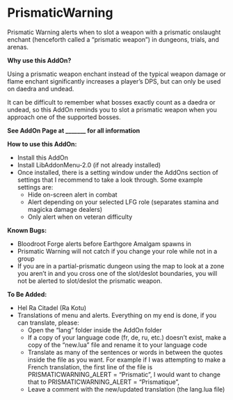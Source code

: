 # PrismaticWarning

Prismatic Warning alerts when to slot a weapon with a prismatic onslaught enchant (henceforth called a “prismatic weapon”) in dungeons, trials, and arenas. 

<b>Why use this AddOn?</b>

Using a prismatic weapon enchant instead of the typical weapon damage or flame enchant significantly increases a player’s DPS, but can only be used on daedra and undead. 

It can be difficult to remember what bosses exactly count as a daedra or undead, so this AddOn reminds you to slot a prismatic weapon when you approach one of the supported bosses.

<b>See AddOn Page at _______ for all information</b>

<b>How to use this AddOn:</b>
  <ul>
  <li>Install this AddOn</li>
  <li>Install LibAddonMenu-2.0 (if not already installed)</li>
  <li>Once installed, there is a setting window under the AddOns section of settings that I recommend to take a look through. Some example settings are:
    <ul>
    <li>Hide on-screen alert in combat</li>
    <li>Alert depending on your selected LFG role (separates stamina and magicka damage dealers)</li>
    <li>Only alert when on veteran difficulty</li></li>
    </ul>
  </ul>

<b>Known Bugs:</b>
<ul>
<li>Bloodroot Forge alerts before Earthgore Amalgam spawns in</li>
<li>Prismatic Warning will not catch if you change your role while not in a group</li>
<li>If you are in a partial-prismatic dungeon using the map to look at a zone you aren’t in and you cross one of the slot/deslot boundaries, you will not be alerted to slot/deslot the prismatic weapon.</li>
</ul>

<b>To Be Added:</b>
  <ul>
<li>Hel Ra Citadel (Ra Kotu)</li>
<li>Translations of menu and alerts. Everything on my end is done, if you can translate, please:<ul>
<li>Open the “lang” folder inside the AddOn folder</li>
<li>If a copy of your language code (fr, de, ru, etc.) doesn’t exist, make a copy of the “new.lua” file and rename it to your language code</li>
<li>Translate as many of the sentences or words in between the quotes inside the file as you want. For example if I was attempting to make a French translation, the first line of the file is PRISMATICWARNING_ALERT = “Prismatic”, I would want to change that to PRISMATICWARNING_ALERT = “Prismatique”,</li>
<li>Leave a comment with the new/updated translation (the lang.lua file)</li></li></ul></ul>
